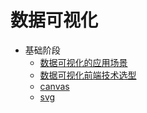 # 数据可视化
- 基础阶段
  - [数据可视化的应用场景](scene.md)
  - [数据可视化前端技术选型](scene.md)
  - [canvas](scene.md)
  - [svg](scene.md)